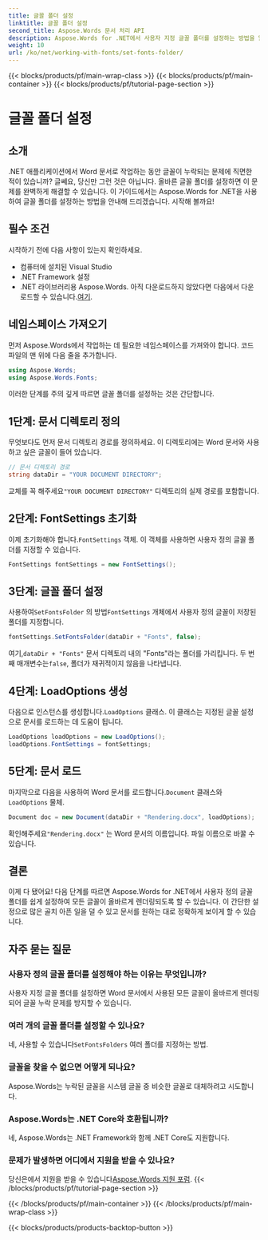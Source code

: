 ```yaml
---
title: 글꼴 폴더 설정
linktitle: 글꼴 폴더 설정
second_title: Aspose.Words 문서 처리 API
description: Aspose.Words for .NET에서 사용자 지정 글꼴 폴더를 설정하는 방법을 알아보세요. 이렇게 하면 Word 문서에서 글꼴이 누락되지 않고 올바르게 렌더링됩니다.
weight: 10
url: /ko/net/working-with-fonts/set-fonts-folder/
---
```


{{< blocks/products/pf/main-wrap-class >}}
{{< blocks/products/pf/main-container >}}
{{< blocks/products/pf/tutorial-page-section >}}

# 글꼴 폴더 설정

## 소개

.NET 애플리케이션에서 Word 문서로 작업하는 동안 글꼴이 누락되는 문제에 직면한 적이 있습니까? 글쎄요, 당신만 그런 것은 아닙니다. 올바른 글꼴 폴더를 설정하면 이 문제를 완벽하게 해결할 수 있습니다. 이 가이드에서는 Aspose.Words for .NET을 사용하여 글꼴 폴더를 설정하는 방법을 안내해 드리겠습니다. 시작해 볼까요!

## 필수 조건

시작하기 전에 다음 사항이 있는지 확인하세요.

- 컴퓨터에 설치된 Visual Studio
- .NET Framework 설정
-  .NET 라이브러리용 Aspose.Words. 아직 다운로드하지 않았다면 다음에서 다운로드할 수 있습니다.[여기](https://releases.aspose.com/words/net/).

## 네임스페이스 가져오기

먼저 Aspose.Words에서 작업하는 데 필요한 네임스페이스를 가져와야 합니다. 코드 파일의 맨 위에 다음 줄을 추가합니다.

```csharp
using Aspose.Words;
using Aspose.Words.Fonts;
```

이러한 단계를 주의 깊게 따르면 글꼴 폴더를 설정하는 것은 간단합니다.

## 1단계: 문서 디렉토리 정의

무엇보다도 먼저 문서 디렉토리 경로를 정의하세요. 이 디렉토리에는 Word 문서와 사용하고 싶은 글꼴이 들어 있습니다.

```csharp
// 문서 디렉토리 경로
string dataDir = "YOUR DOCUMENT DIRECTORY";
```

 교체를 꼭 해주세요`"YOUR DOCUMENT DIRECTORY"` 디렉토리의 실제 경로를 포함합니다.

## 2단계: FontSettings 초기화

 이제 초기화해야 합니다.`FontSettings` 객체. 이 객체를 사용하면 사용자 정의 글꼴 폴더를 지정할 수 있습니다.

```csharp
FontSettings fontSettings = new FontSettings();
```

## 3단계: 글꼴 폴더 설정

 사용하여`SetFontsFolder` 의 방법`FontSettings` 개체에서 사용자 정의 글꼴이 저장된 폴더를 지정합니다.

```csharp
fontSettings.SetFontsFolder(dataDir + "Fonts", false);
```

 여기,`dataDir + "Fonts"` 문서 디렉토리 내의 "Fonts"라는 폴더를 가리킵니다. 두 번째 매개변수는`false`, 폴더가 재귀적이지 않음을 나타냅니다.

## 4단계: LoadOptions 생성

 다음으로 인스턴스를 생성합니다.`LoadOptions` 클래스. 이 클래스는 지정된 글꼴 설정으로 문서를 로드하는 데 도움이 됩니다.

```csharp
LoadOptions loadOptions = new LoadOptions();
loadOptions.FontSettings = fontSettings;
```

## 5단계: 문서 로드

 마지막으로 다음을 사용하여 Word 문서를 로드합니다.`Document` 클래스와`LoadOptions` 물체.

```csharp
Document doc = new Document(dataDir + "Rendering.docx", loadOptions);
```

 확인해주세요`"Rendering.docx"` 는 Word 문서의 이름입니다. 파일 이름으로 바꿀 수 있습니다.

## 결론

이제 다 됐어요! 다음 단계를 따르면 Aspose.Words for .NET에서 사용자 정의 글꼴 폴더를 쉽게 설정하여 모든 글꼴이 올바르게 렌더링되도록 할 수 있습니다. 이 간단한 설정으로 많은 골치 아픈 일을 덜 수 있고 문서를 원하는 대로 정확하게 보이게 할 수 있습니다.

## 자주 묻는 질문

### 사용자 정의 글꼴 폴더를 설정해야 하는 이유는 무엇입니까?
사용자 지정 글꼴 폴더를 설정하면 Word 문서에서 사용된 모든 글꼴이 올바르게 렌더링되어 글꼴 누락 문제를 방지할 수 있습니다.

### 여러 개의 글꼴 폴더를 설정할 수 있나요?
 네, 사용할 수 있습니다`SetFontsFolders` 여러 폴더를 지정하는 방법.

### 글꼴을 찾을 수 없으면 어떻게 되나요?
Aspose.Words는 누락된 글꼴을 시스템 글꼴 중 비슷한 글꼴로 대체하려고 시도합니다.

### Aspose.Words는 .NET Core와 호환됩니까?
네, Aspose.Words는 .NET Framework와 함께 .NET Core도 지원합니다.

### 문제가 발생하면 어디에서 지원을 받을 수 있나요?
 당신은에서 지원을 받을 수 있습니다[Aspose.Words 지원 포럼](https://forum.aspose.com/c/words/8).
{{< /blocks/products/pf/tutorial-page-section >}}

{{< /blocks/products/pf/main-container >}}
{{< /blocks/products/pf/main-wrap-class >}}

{{< blocks/products/products-backtop-button >}}
